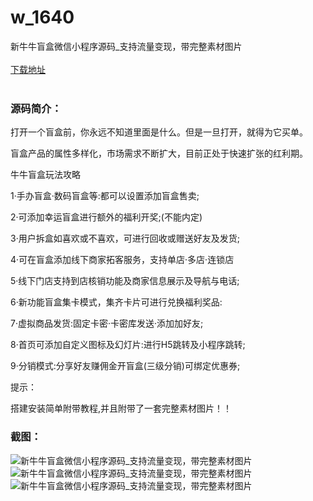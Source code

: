 # w_1640
新牛牛盲盒微信小程序源码_支持流量变现，带完整素材图片
<br/></br>
[下载地址](https://www.uuid2.com/1640.html "下载地址")
<br/></br>
<h3>源码简介：</h3>
<p>打开一个盲盒前，你永远不知道里面是什么。但是一旦打开，就得为它买单。<p>
<p>盲盒产品的属性多样化，市场需求不断扩大，目前正处于快速扩张的红利期。<p>
<p>牛牛盲盒玩法攻略<p>
<p>1·手办盲盒·数码盲盒等:都可以设置添加盲盒售卖;<p>
<p>2·可添加幸运盲盒进行额外的福利开奖;(不能内定)<p>
<p>3·用户拆盒如喜欢或不喜欢，可进行回收或赠送好友及发货;<p>
<p>4·可在盲盒添加线下商家拓客服务，支持单店·多店·连锁店<p>
<p>5·线下门店支持到店核销功能及商家信息展示及导航与电话;<p>
<p>6·新功能盲盒集卡模式，集齐卡片可进行兑换福利奖品:<p>
<p>7·虚拟商品发货:固定卡密·卡密库发送·添加加好友;<p>
<p>8·首页可添加自定义图标及幻灯片:进行H5跳转及小程序跳转;<p>
<p>9·分销模式:分享好友赚佣金开盲盒(三级分销)可绑定优惠券;<p>
<p>提示：<p>
<p>搭建安装简单附带教程,并且附带了一套完整素材图片！！<p>
<h3>截图：</h3>
<img src="https://www.uuid2.com/wp-content/uploads/img/202205/d3c37b0841.jpg" alt="新牛牛盲盒微信小程序源码_支持流量变现，带完整素材图片"><img src="https://www.uuid2.com/wp-content/uploads/img/202205/e41fd36936.jpg" alt="新牛牛盲盒微信小程序源码_支持流量变现，带完整素材图片"><img src="https://www.uuid2.com/wp-content/uploads/img/202205/e41fd36755.jpg" alt="新牛牛盲盒微信小程序源码_支持流量变现，带完整素材图片">
